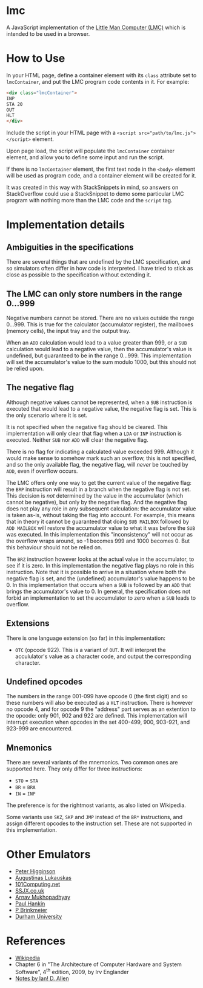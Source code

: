 # lmc

A JavaScript implementation of the [Little Man Computer (LMC)](https://en.wikipedia.org/wiki/Little_man_computer) which is intended to be used in a browser.

# How to Use

In your HTML page, define a container element with its `class` attribute set to `lmcContainer`, and put the LMC program code contents in it. For example:

```html
<div class="lmcContainer">
INP
STA 20
OUT
HLT 
</div>
```

Include the script in your HTML page with a `<script src="path/to/lmc.js"></script>` element.

Upon page load, the script will populate the `lmcContainer` container element, and allow you to define some input and run the script.

If there is no `lmcContainer` element, the first text node in the `<body>` element will be used as program code, and a container element will be created for it.

It was created in this way with StackSnippets in mind, so answers on StackOverflow could use a StackSnippet to demo some particular LMC program with nothing more than the LMC code and the `script` tag.

# Implementation details

## Ambiguities in the specifications

There are several things that are undefined by the LMC specification, and so simulators often differ in how code is interpreted. I have tried to stick as close as possible to the specification without extending it.

## The LMC can only store numbers in the range 0...999

Negative numbers cannot be stored. There are no values outside the range 0...999. This is true for the calculator (accumulator register), the mailboxes (memory cells), the input tray and the output tray.

When an `ADD` calculation would lead to a value greater than 999, or a `SUB` calculation would lead to a negative value, then the accumulator's value is undefined, but guaranteed to be in the range 0...999. This implementation will set the accumulator's value to the sum modulo 1000, but this should not be relied upon.

## The negative flag

Although negative values cannot be represented, when a `SUB` instruction is executed that would lead to a negative value, the negative flag is set. This is the only scenario where it is set. 

It is not specified when the negative flag should be cleared. This implementation will only clear that flag when a `LDA` or `INP` instruction is executed. Neither `SUB` nor `ADD` will clear the negative flag.

There is no flag for indicating a calculated value exceeded 999. Although it would make sense to somehow mark such an overflow, this is not specified, and so the only available flag, the negative flag, will *never* be touched by `ADD`, even if overflow occurs.

The LMC offers only one way to get the current value of the negative flag: the `BRP` instruction will result in a branch when the negative flag is not set. This decision is *not* determined by the value in the accumulator (which cannot be negative), but only by the negative flag. And the negative flag does not play any role in any subsequent calculation: the accumulator value is taken as-is, without taking the flag into account. For example, this means that in theory it cannot be guaranteed that doing `SUB MAILBOX` followed by `ADD MAILBOX` will restore the accumulator value to what it was before the `SUB` was executed. In this implementation this "inconsistency" will not occur as the overflow wraps around, so -1 becomes 999 and 1000 becomes 0. But this behaviour should not be relied on.

The `BRZ` instruction however looks at the actual value in the accumulator, to see if it is zero. In this implementation the negative flag plays no role in this instruction. Note that it is possible to arrive in a situation where both the negative flag is set, and the (undefined) accumulator's value happens to be 0. In this implementation that occurs when a `SUB` is followed by an `ADD` that brings the accumulator's value to 0. In general, the specification does not forbid an implementation to set the accumulator to zero when a `SUB` leads to overflow.

## Extensions

There is one language extension (so far) in this implementation:

* `OTC` (opcode 922). This is a variant of `OUT`. It will interpret the accululator's value as a character code, and output the corresponding character.

## Undefined opcodes

The numbers in the range 001-099 have opcode 0 (the first digit) and so these numbers will also be executed as a `HLT` instruction.
There is however no opcode 4, and for opcode 9 the "address" part serves as an extention to the opcode: only 901, 902 and 922 are defined. This implementation will interrupt execution when opcodes in the set 400-499, 900, 903-921, and 923-999 are encountered.

## Mnemonics

There are several variants of the mnemonics. Two common ones are supported here. They only differ for three instructions:

* `STO` = `STA`
* `BR` = `BRA`
* `IN` = `INP`

The preference is for the rightmost variants, as also listed on Wikipedia.

Some variants use `SKZ`, `SKP` and `JMP` instead of the `BR*` instructions, and assign different opcodes to the instruction set. These are not supported in this implementation.

# Other Emulators

* [Peter Higginson](https://peterhigginson.co.uk/lmc/)
* [Augustinas Lukauskas](https://code.sololearn.com/WOAExzP2u2yc/#html)
* [101Computing.net](https://www.101computing.net/LMC/)
* [SSJX.co.uk](http://ssjx.co.uk/games/educational/lmc.php)
* [Arnav Mukhopadhyay](https://sourceforge.net/projects/lmce/)
* [Paul Hankin](https://blog.paulhankin.net/lmc/lmc.html)
* [P Brinkmeier](https://github.com/pbrinkmeier/lmc-emulator)
* [Durham University](https://community.dur.ac.uk/m.j.r.bordewich/LMC.html)

# References

* [Wikipedia](https://en.wikipedia.org/wiki/Little_man_computer)
* Chapter 6 in "The Architecture of Computer Hardware and System Software", 4<sup>th</sup> edition, 2009, by Irv Englander
* [Notes by Ian! D. Allen](http://teaching.idallen.com/dat2343/01f/notes/lmc_lights.htm)
